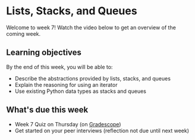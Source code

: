 # Lists, Stacks, and Queues

Welcome to week 7! Watch the video below to get an overview of the coming week.

## Learning objectives

By the end of this week, you will be able to:

- Describe the abstractions provided by lists, stacks, and queues
- Explain the reasoning for using an iterator
- Use existing Python data types as stacks and queues

## What's due this week

- Week 7 Quiz on Thursday (on [Gradescope](https://www.gradescope.com/))
- Get started on your peer interviews (reflection not due until next week)
